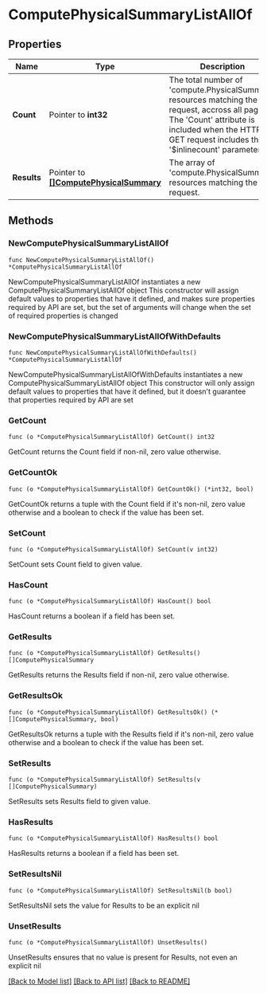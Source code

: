 # ComputePhysicalSummaryListAllOf

## Properties

Name | Type | Description | Notes
------------ | ------------- | ------------- | -------------
**Count** | Pointer to **int32** | The total number of &#39;compute.PhysicalSummary&#39; resources matching the request, accross all pages. The &#39;Count&#39; attribute is included when the HTTP GET request includes the &#39;$inlinecount&#39; parameter. | [optional] 
**Results** | Pointer to [**[]ComputePhysicalSummary**](ComputePhysicalSummary.md) | The array of &#39;compute.PhysicalSummary&#39; resources matching the request. | [optional] 

## Methods

### NewComputePhysicalSummaryListAllOf

`func NewComputePhysicalSummaryListAllOf() *ComputePhysicalSummaryListAllOf`

NewComputePhysicalSummaryListAllOf instantiates a new ComputePhysicalSummaryListAllOf object
This constructor will assign default values to properties that have it defined,
and makes sure properties required by API are set, but the set of arguments
will change when the set of required properties is changed

### NewComputePhysicalSummaryListAllOfWithDefaults

`func NewComputePhysicalSummaryListAllOfWithDefaults() *ComputePhysicalSummaryListAllOf`

NewComputePhysicalSummaryListAllOfWithDefaults instantiates a new ComputePhysicalSummaryListAllOf object
This constructor will only assign default values to properties that have it defined,
but it doesn't guarantee that properties required by API are set

### GetCount

`func (o *ComputePhysicalSummaryListAllOf) GetCount() int32`

GetCount returns the Count field if non-nil, zero value otherwise.

### GetCountOk

`func (o *ComputePhysicalSummaryListAllOf) GetCountOk() (*int32, bool)`

GetCountOk returns a tuple with the Count field if it's non-nil, zero value otherwise
and a boolean to check if the value has been set.

### SetCount

`func (o *ComputePhysicalSummaryListAllOf) SetCount(v int32)`

SetCount sets Count field to given value.

### HasCount

`func (o *ComputePhysicalSummaryListAllOf) HasCount() bool`

HasCount returns a boolean if a field has been set.

### GetResults

`func (o *ComputePhysicalSummaryListAllOf) GetResults() []ComputePhysicalSummary`

GetResults returns the Results field if non-nil, zero value otherwise.

### GetResultsOk

`func (o *ComputePhysicalSummaryListAllOf) GetResultsOk() (*[]ComputePhysicalSummary, bool)`

GetResultsOk returns a tuple with the Results field if it's non-nil, zero value otherwise
and a boolean to check if the value has been set.

### SetResults

`func (o *ComputePhysicalSummaryListAllOf) SetResults(v []ComputePhysicalSummary)`

SetResults sets Results field to given value.

### HasResults

`func (o *ComputePhysicalSummaryListAllOf) HasResults() bool`

HasResults returns a boolean if a field has been set.

### SetResultsNil

`func (o *ComputePhysicalSummaryListAllOf) SetResultsNil(b bool)`

 SetResultsNil sets the value for Results to be an explicit nil

### UnsetResults
`func (o *ComputePhysicalSummaryListAllOf) UnsetResults()`

UnsetResults ensures that no value is present for Results, not even an explicit nil

[[Back to Model list]](../README.md#documentation-for-models) [[Back to API list]](../README.md#documentation-for-api-endpoints) [[Back to README]](../README.md)


